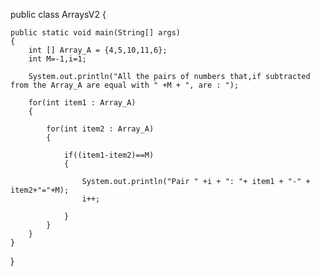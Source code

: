 
public class ArraysV2 {
	
	public static void main(String[] args)
	{
		int [] Array_A = {4,5,10,11,6};
		int M=-1,i=1;
		
		System.out.println("All the pairs of numbers that,if subtracted from the Array_A are equal with " +M + ", are : ");
		
		for(int item1 : Array_A) 
		{
			
			for(int item2 : Array_A) 
			{
				
				if((item1-item2)==M) 
				{				
					
					System.out.println("Pair " +i + ": "+ item1 + "-" + item2+"="+M);
					i++;
					
				}				
			}
		}
	}
}
